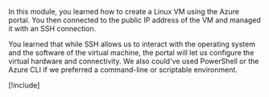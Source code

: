 In this module, you learned how to create a Linux VM using the Azure portal. You then connected to the public IP address of the VM and managed it with an SSH connection.

You learned that while SSH allows us to interact with the operating system and the software of the virtual machine, the portal will let us configure the virtual hardware and connectivity. We also could've used PowerShell or the Azure CLI if we preferred a command-line or scriptable environment.

<!-- Cleanup sandbox -->
[!include[](../../../includes/azure-sandbox-cleanup.md)]
